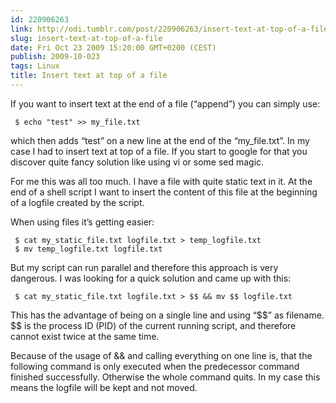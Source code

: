 ```yaml
---
id: 220906263
link: http://odi.tumblr.com/post/220906263/insert-text-at-top-of-a-file
slug: insert-text-at-top-of-a-file
date: Fri Oct 23 2009 15:20:00 GMT+0200 (CEST)
publish: 2009-10-023
tags: Linux
title: Insert text at top of a file
---
```



If you want to insert text at the end of a file (“append”) you can
simply use:

     $ echo "test" >> my_file.txt

which then adds “test” on a new line at the end of the “my\_file.txt”.
In my case I had to insert text at top of a file. If you start to google
for that you discover quite fancy solution like using vi or some sed
magic.

For me this was all too much. I have a file with quite static text in
it. At the end of a shell script I want to insert the content of this
file at the beginning of a logfile created by the script.

When using files it’s getting easier:

     $ cat my_static_file.txt logfile.txt > temp_logfile.txt 
     $ mv temp_logfile.txt logfile.txt

But my script can run parallel and therefore this approach is very
dangerous. I was looking for a quick solution and came up with this:

     $ cat my_static_file.txt logfile.txt > $$ && mv $$ logfile.txt

This has the advantage of being on a single line and using “\$\$” as
filename. \$\$ is the process ID (PID) of the current running script,
and therefore cannot exist twice at the same time.

Because of the usage of && and calling everything on one line is, that
the following command is only executed when the predecessor command
finished successfully. Otherwise the whole command quits. In my case
this means the logfile will be kept and not moved.

